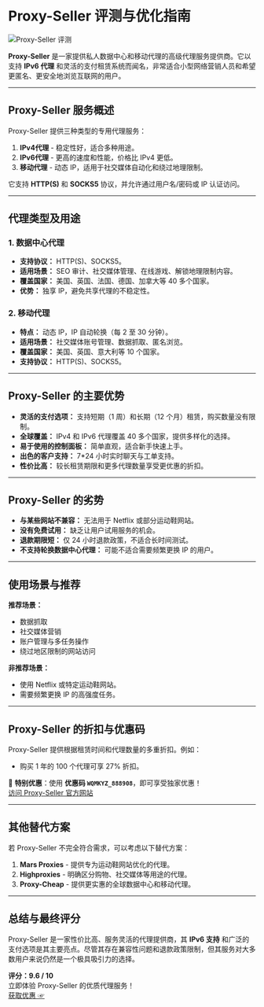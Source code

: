 # Proxy-Seller 评测与优化指南

![Proxy-Seller 评测](https://www.proxy666.com/wp-content/uploads/2024/08/1722911141-Proxy-Seller-Review.jpg)

**Proxy-Seller** 是一家提供私人数据中心和移动代理的高级代理服务提供商。它以支持 **IPv6 代理** 和灵活的支付租赁系统而闻名，非常适合小型网络营销人员和希望更匿名、更安全地浏览互联网的用户。


---

## Proxy-Seller 服务概述

Proxy-Seller 提供三种类型的专用代理服务：
1. **IPv4代理** - 稳定性好，适合多种用途。
2. **IPv6代理** - 更高的速度和性能，价格比 IPv4 更低。
3. **移动代理** - 动态 IP，适用于社交媒体自动化和绕过地理限制。

它支持 **HTTP(S)** 和 **SOCKS5** 协议，并允许通过用户名/密码或 IP 认证访问。

---

## 代理类型及用途

### 1. 数据中心代理
- **支持协议：** HTTP(S)、SOCKS5。
- **适用场景：** SEO 审计、社交媒体管理、在线游戏、解锁地理限制内容。
- **覆盖国家：** 美国、英国、法国、德国、加拿大等 40 多个国家。
- **优势：** 独享 IP，避免共享代理的不稳定性。

### 2. 移动代理
- **特点：** 动态 IP，IP 自动轮换（每 2 至 30 分钟）。
- **适用场景：** 社交媒体账号管理、数据抓取、匿名浏览。
- **覆盖国家：** 美国、英国、意大利等 10 个国家。
- **支持协议：** HTTP(S)、SOCKS5。

---

## Proxy-Seller 的主要优势

- **灵活的支付选项：** 支持短期（1 周）和长期（12 个月）租赁，购买数量没有限制。
- **全球覆盖：** IPv4 和 IPv6 代理覆盖 40 多个国家，提供多样化的选择。
- **易于使用的控制面板：** 简单直观，适合新手快速上手。
- **出色的客户支持：** 7*24 小时实时聊天与工单支持。
- **性价比高：** 较长租赁期限和更多代理数量享受更优惠的折扣。

---

## Proxy-Seller 的劣势

- **与某些网站不兼容：** 无法用于 Netflix 或部分运动鞋网站。
- **没有免费试用：** 缺乏让用户试用服务的机会。
- **退款期限短：** 仅 24 小时退款政策，不适合长时间测试。
- **不支持轮换数据中心代理：** 可能不适合需要频繁更换 IP 的用户。

---

## 使用场景与推荐

**推荐场景：**
- 数据抓取
- 社交媒体营销
- 账户管理与多任务操作
- 绕过地区限制的网站访问

**非推荐场景：**
- 使用 Netflix 或特定运动鞋网站。
- 需要频繁更换 IP 的高强度任务。

---

## Proxy-Seller 的折扣与优惠码

Proxy-Seller 提供根据租赁时间和代理数量的多重折扣。例如：
- 购买 1 年的 100 个代理可享 27% 折扣。

🌟 **特别优惠**：使用 **优惠码 `WQMKYZ_888908`**，即可享受独家优惠！  
[访问 Proxy-Seller 官方网站](https://bit.ly/proxy-seller-coupon)

---

## 其他替代方案

若 Proxy-Seller 不完全符合需求，可以考虑以下替代方案：
1. **Mars Proxies** - 提供专为运动鞋网站优化的代理。
2. **Highproxies** - 明确区分购物、社交媒体等用途的代理。
3. **Proxy-Cheap** - 提供更实惠的全球数据中心和移动代理。

---

## 总结与最终评分

Proxy-Seller 是一家性价比高、服务灵活的代理提供商，其 **IPv6 支持** 和广泛的支付选项是其主要亮点。尽管其存在兼容性问题和退款政策限制，但其服务对大多数用户来说仍然是一个极具吸引力的选择。

**评分：9.6 / 10**  
立即体验 Proxy-Seller 的优质代理服务！  
[获取优惠 ☞](https://bit.ly/proxy-seller-coupon)
